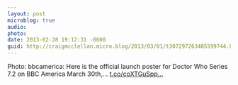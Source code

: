 ```yaml
---
layout: post
microblog: true
audio: 
photo: 
date: 2013-02-28 19:12:31 -0600
guid: http://craigmcclellan.micro.blog/2013/03/01/t307297263485599744.html
---
```

Photo: bbcamerica: Here is the official launch poster for Doctor Who Series 7.2 on BBC America March 30th,... [t.co/coXTGuSpp...](http://t.co/coXTGuSppd)
